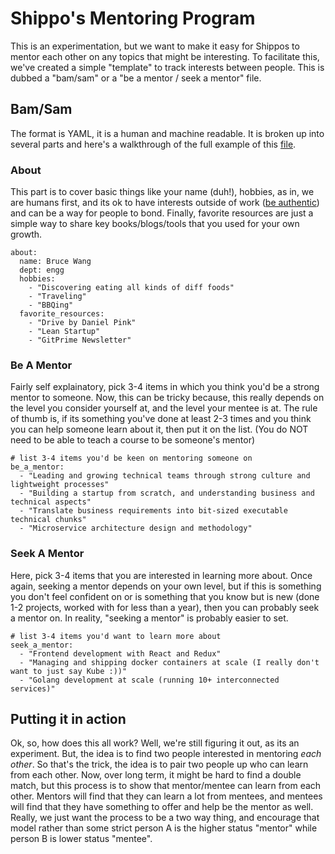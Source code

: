 # Shippo's Mentoring Program

This is an experimentation, but we want to make it easy for Shippos to mentor each other on any topics that might be interesting.  To facilitate this, we've created a simple "template" to track interests between people.  This is dubbed a "bam/sam" or a "be a mentor / seek a mentor" file.

## Bam/Sam

The format is YAML, it is a human and machine readable.  It is broken up into several parts and here's a walkthrough of the full example of this [file](batmany13.yml).

### About

This part is to cover basic things like your name (duh!), hobbies, as in, we are humans first, and its ok to have interests outside of work ([be authentic](../behavior/authentic.md)) and can be a way for people to bond.  Finally, favorite resources are just a simple way to share key books/blogs/tools that you used for your own growth.

```
about:
  name: Bruce Wang
  dept: engg
  hobbies:
    - "Discovering eating all kinds of diff foods"
    - "Traveling"
    - "BBQing"
  favorite_resources:
    - "Drive by Daniel Pink"
    - "Lean Startup"
    - "GitPrime Newsletter"
```

### Be A Mentor

Fairly self explainatory, pick 3-4 items in which you think you'd be a strong mentor to someone.  Now, this can be tricky because, this really depends on the level you consider yourself at, and the level your mentee is at.  The rule of thumb is, if its something you've done at least 2-3 times and you think you can help someone learn about it, then put it on the list. (You do NOT need to be able to teach a course to be someone's mentor)

```
# list 3-4 items you'd be keen on mentoring someone on
be_a_mentor:
  - "Leading and growing technical teams through strong culture and lightweight processes"
  - "Building a startup from scratch, and understanding business and technical aspects"
  - "Translate business requirements into bit-sized executable technical chunks"
  - "Microservice architecture design and methodology"
```

### Seek A Mentor

Here, pick 3-4 items that you are interested in learning more about.  Once again, seeking a mentor depends on your own level, but if this is something you don't feel confident on or is something that you know but is new (done 1-2 projects, worked with for less than a year), then you can probably seek a mentor on.  In reality, "seeking a mentor" is probably easier to set.

```
# list 3-4 items you'd want to learn more about
seek_a_mentor:
  - "Frontend development with React and Redux"
  - "Managing and shipping docker containers at scale (I really don't want to just say Kube :))"
  - "Golang development at scale (running 10+ interconnected services)"
```

## Putting it in action

Ok, so, how does this all work?  Well, we're still figuring it out, as its an experiment.  But, the idea is to find two people interested in mentoring _each other_.  So that's the trick, the idea is to pair two people up who can learn from each other.  Now, over long term, it might be hard to find a double match, but this process is to show that mentor/mentee can learn from each other.  Mentors will find that they can learn a lot from mentees, and mentees will find that they have something to offer and help be the mentor as well.  Really, we just want the process to be a two way thing, and encourage that model rather than some strict person A is the higher status "mentor" while person B is lower status "mentee".